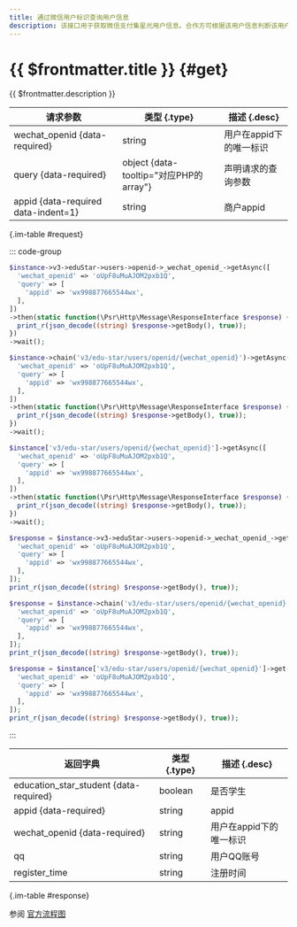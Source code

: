```yaml
---
title: 通过微信用户标识查询用户信息
description: 该接口用于获取微信支付集星光用户信息。合作方可根据该用户信息判断该用户是否为学生身份。
---
```


# {{ $frontmatter.title }} {#get}

{{ $frontmatter.description }}

| 请求参数 | 类型 {.type} | 描述 {.desc}
| --- | --- | ---
| wechat_openid {data-required} | string | 用户在appid下的唯一标识
| query {data-required} | object {data-tooltip="对应PHP的array"} | 声明请求的查询参数
| appid {data-required data-indent=1} | string | 商户appid

{.im-table #request}

::: code-group

```php [异步纯链式]
$instance->v3->eduStar->users->openid->_wechat_openid_->getAsync([
  'wechat_openid' => 'oUpF8uMuAJOM2pxb1Q',
  'query' => [
    'appid' => 'wx998877665544wx',
  ],
])
->then(static function(\Psr\Http\Message\ResponseInterface $response) {
  print_r(json_decode((string) $response->getBody(), true));
})
->wait();
```

```php [异步声明式]
$instance->chain('v3/edu-star/users/openid/{wechat_openid}')->getAsync([
  'wechat_openid' => 'oUpF8uMuAJOM2pxb1Q',
  'query' => [
    'appid' => 'wx998877665544wx',
  ],
])
->then(static function(\Psr\Http\Message\ResponseInterface $response) {
  print_r(json_decode((string) $response->getBody(), true));
})
->wait();
```

```php [异步属性式]
$instance['v3/edu-star/users/openid/{wechat_openid}']->getAsync([
  'wechat_openid' => 'oUpF8uMuAJOM2pxb1Q',
  'query' => [
    'appid' => 'wx998877665544wx',
  ],
])
->then(static function(\Psr\Http\Message\ResponseInterface $response) {
  print_r(json_decode((string) $response->getBody(), true));
})
->wait();
```

```php [同步纯链式]
$response = $instance->v3->eduStar->users->openid->_wechat_openid_->get([
  'wechat_openid' => 'oUpF8uMuAJOM2pxb1Q',
  'query' => [
    'appid' => 'wx998877665544wx',
  ],
]);
print_r(json_decode((string) $response->getBody(), true));
```

```php [同步声明式]
$response = $instance->chain('v3/edu-star/users/openid/{wechat_openid}')->get([
  'wechat_openid' => 'oUpF8uMuAJOM2pxb1Q',
  'query' => [
    'appid' => 'wx998877665544wx',
  ],
]);
print_r(json_decode((string) $response->getBody(), true));
```

```php [同步属性式]
$response = $instance['v3/edu-star/users/openid/{wechat_openid}']->get([
  'wechat_openid' => 'oUpF8uMuAJOM2pxb1Q',
  'query' => [
    'appid' => 'wx998877665544wx',
  ],
]);
print_r(json_decode((string) $response->getBody(), true));
```

:::

| 返回字典 | 类型 {.type} | 描述 {.desc}
| --- | --- | ---
| education_star_student {data-required}| boolean | 是否学生
| appid {data-required}| string | appid
| wechat_openid {data-required}| string | 用户在appid下的唯一标识
| qq | string | 用户QQ账号
| register_time | string | 注册时间

{.im-table #response}

参阅 [官方流程图](https://pay.weixin.qq.com/wiki/doc/apiv3/wxpay/assets/img/common/edu/edu-star/chapter2_3.png)
